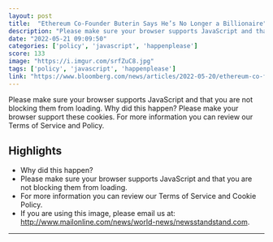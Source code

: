 ```yaml
---
layout: post
title:  "Ethereum Co-Founder Buterin Says He’s No Longer a Billionaire"
description: "Please make sure your browser supports JavaScript and that you are not blocking them from loading.  Why did this happen? Please make your browser support these cookies. For more information you can review our Terms of Service and Policy."
date: "2022-05-21 09:09:50"
categories: ['policy', 'javascript', 'happenplease']
score: 133
image: "https://i.imgur.com/srfZuC8.jpg"
tags: ['policy', 'javascript', 'happenplease']
link: "https://www.bloomberg.com/news/articles/2022-05-20/ethereum-co-founder-buterin-says-he-s-no-longer-a-billionaire"
---
```


Please make sure your browser supports JavaScript and that you are not blocking them from loading.  Why did this happen? Please make your browser support these cookies. For more information you can review our Terms of Service and Policy.

## Highlights

- Why did this happen?
- Please make sure your browser supports JavaScript and that you are not blocking them from loading.
- For more information you can review our Terms of Service and Cookie Policy.
- If you are using this image, please email us at: http://www.mailonline.com/news/world-news/newsstandstand.com.

---
